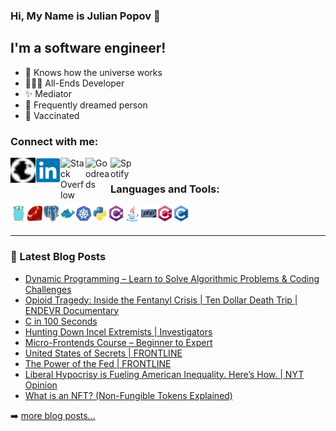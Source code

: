 ### Hi, My Name is Julian Popov 👋 

## I'm a software engineer!

- 🔭 Knows how the universe works
- 🧑🏻‍💻 All-Ends Developer
- ✨ Mediator
- 💭 Frequently dreamed person
- 💉 Vaccinated

### Connect with me:

[<img align="left" alt="anonymous.bg" width="40px" src="https://raw.githubusercontent.com/iconic/open-iconic/master/svg/globe.svg" style="-webkit-filter: invert(100%); filter: invert(100%);"/>][website]
[<img align="left" alt="LinkedIn" width="40px" src="https://github.com/devicons/devicon/blob/master/icons/linkedin/linkedin-original.svg" />][linkedin]
[<img align="left" alt="Stack Overflow" width="40px" src="https://cdn.jsdelivr.net/npm/simple-icons@v3/icons/stackoverflow.svg" />][stackoverflow]
[<img align="left" alt="Goodreads" width="40px" src="https://cdn.jsdelivr.net/npm/simple-icons@v3/icons/goodreads.svg" />][goodreads]
[<img align="left" alt="Spotify" width="40px" src="https://cdn.jsdelivr.net/npm/simple-icons@v3/icons/spotify.svg" />][spotify]

<br />

### Languages and Tools:

[<img align="left" alt="Go" width="26px" src="https://github.com/devicons/devicon/blob/master/icons/go/go-original.svg" />][go]
[<img align="left" alt="Ruby" width="26px" src="https://github.com/devicons/devicon/blob/master/icons/ruby/ruby-original.svg" />][ruby]
[<img align="left" alt="PostgreSQL" width="26px" src="https://github.com/devicons/devicon/blob/master/icons/postgresql/postgresql-original.svg" />][postgresql]
[<img align="left" alt="Docker" width="26px" src="https://github.com/devicons/devicon/blob/master/icons/docker/docker-original.svg" />][docker]
[<img align="left" alt="Kubernetes" width="26px" src="https://github.com/devicons/devicon/blob/master/icons/kubernetes/kubernetes-plain.svg" />][kubernetes]
[<img align="left" alt="Python" width="26px" src="https://github.com/devicons/devicon/blob/master/icons/python/python-original.svg" />][python]
[<img align="left" alt="C#" width="26px" src="https://github.com/devicons/devicon/blob/master/icons/csharp/csharp-original.svg" />][csharp]
[<img align="left" alt="Java" width="26px" src="https://github.com/devicons/devicon/blob/master/icons/java/java-original.svg" />][java]
[<img align="left" alt="PHP" width="26px" src="https://github.com/devicons/devicon/blob/master/icons/php/php-original.svg" />][php]
[<img align="left" alt="C++" width="26px" src="https://github.com/devicons/devicon/blob/master/icons/cplusplus/cplusplus-original.svg" />][cpp]
[<img align="left" alt="C" width="26px" src="https://github.com/devicons/devicon/blob/master/icons/c/c-original.svg" />][c]

<br />
<br />

---

### 📕 Latest Blog Posts

<!-- BLOG-POST-LIST:START -->
- [Dynamic Programming – Learn to Solve Algorithmic Problems &amp; Coding Challenges](https://blog.anonymous.bg/2021/11/13/dynamic-programming-learn-to-solve-algorithmic-problems-coding-challenges/)
- [Opioid Tragedy: Inside the Fentanyl Crisis | Ten Dollar Death Trip | ENDEVR Documentary](https://blog.anonymous.bg/2021/11/12/opioid-tragedy-inside-the-fentanyl-crisis-ten-dollar-death-trip-endevr-documentary/)
- [C in 100 Seconds](https://blog.anonymous.bg/2021/11/12/c-in-100-seconds/)
- [Hunting Down Incel Extremists | Investigators](https://blog.anonymous.bg/2021/11/12/hunting-down-incel-extremists-investigators/)
- [Micro-Frontends Course – Beginner to Expert](https://blog.anonymous.bg/2021/11/12/micro-frontends-course-beginner-to-expert/)
- [United States of Secrets | FRONTLINE](https://blog.anonymous.bg/2021/11/12/united-states-of-secrets-frontline/)
- [The Power of the Fed | FRONTLINE](https://blog.anonymous.bg/2021/11/12/the-power-of-the-fed-frontline/)
- [Liberal Hypocrisy is Fueling American Inequality. Here’s How. | NYT Opinion](https://blog.anonymous.bg/2021/11/12/liberal-hypocrisy-is-fueling-american-inequality-heres-how-nyt-opinion/)
- [What is an NFT? &lpar;Non-Fungible Tokens Explained&rpar;](https://blog.anonymous.bg/2021/11/12/what-is-an-nft-non-fungible-tokens-explained/)
<!-- BLOG-POST-LIST:END -->

➡️ [more blog posts...][blog]

[website]: https://anonymous.bg/
[linkedin]: https://www.linkedin.com/in/julianpopov/
[stackoverflow]: https://stackoverflow.com/users/44537/julian-popov
[goodreads]: https://www.goodreads.com/review/list/2622629-ju?shelf=read&view=covers
[spotify]: https://open.spotify.com/user/ju

[go]: https://golang.org/
[ruby]: https://www.ruby-lang.org/
[postgresql]: https://www.postgresql.org/
[docker]: https://www.docker.com/
[kubernetes]: https://kubernetes.io/
[python]: https://www.python.org/
[csharp]: https://docs.microsoft.com/en-us/dotnet/csharp/
[java]: https://www.java.com/
[php]: https://www.php.net/
[cpp]: https://isocpp.org/
[c]: https://www.iso.org/standard/74528.html

[blog]: https://blog.anonymous.bg/
